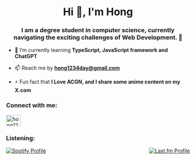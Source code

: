 <h1 align="center">Hi 👋, I'm Hong</h1>
<h3 align="center">I am a degree student in computer science, currently navigating the exciting challenges of Web Development. 🚀</h3>

- 🌱 I’m currently learning **TypeScript, JavaScript framework and ChatGPT**

- 📫 Reach me by **hong1234day@gmail.com**

- ⚡ Fun fact that **I Love ACGN, and I share some anime content on my X.com**


<h3 align="left">Connect with me:</h3>
<p align="left">
<a href="https://twitter.com/hong1234day" target="blank"><img align="center" src="https://raw.githubusercontent.com/rahuldkjain/github-profile-readme-generator/master/src/images/icons/Social/twitter.svg" alt="hong1234day" height="30" width="40" /></a>
</p>

<h3>Listening:</h3>
<div style="display: flex; justify-content: space-between; align-items: flex-start; gap: 100px;">
  <a href="https://github.com/kittinan/spotify-github-profile">
    <img src="https://spotify-github-profile.kittinanx.com/api/view?uid=zy7k6avygj7346i7a7on8huuh&cover_image=true&theme=default&show_offline=false&background_color=121212&interchange=false&bar_color=53b14f&bar_color_cover=true" alt="Spotify Profile">
  </a>
  <a href="https://www.last.fm/user/hong1234day">
    <img src="https://lastfm-recently-played.vercel.app/api?user=hong1234day&loved=true&show_user=footer&count=7" alt="Last.fm Profile">
  </a>
</div>
